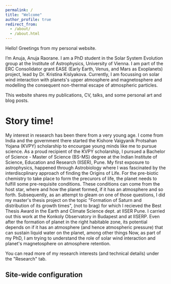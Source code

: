 ```yaml
---
permalink: /
title: "Welcome"
author_profile: true
redirect_from: 
  - /about/
  - /about.html
---
```


Hello! Greetings from my personal website.

I’m Anuja, Anuja Raorane. I am a PhD student in the Solar System Evolution group at the Institute of Astrophysics, University of Vienna. I am part of the ERC Consolidator grant EASE (Early Earth, Venus, and Mars as Exoplanets) project, lead by Dr. Kristina Kislyakova. Currently, I am focussing on solar wind interaction with planets's upper atmosphere and magnetosphere and modelling the consequent non-thermal escape of atmospheric particles.

This website shares my publications, CV, talks, and some personal art and blog posts.

Story time!
======
My interest in research has been there from a very young age. I come from India and the government there started the Kishore Vaigyanik Protsahan Yojana (KVPY) scholarship to encourgae young minds like me to pursue science. As a proud recipient of the KVPY scholarship, I pursued a Bachelor of Science - Master of Science (BS-MS) degree at the Indian Institute of Science, Education and Research (IISER), Pune. My first exposure to astrophysics, happened through Astrobiology where I was fascinated by the interdiscplinary approach of finding the Origins of Life. For the pre-biotic chemistry to take place to form the precurors of life, the planet needs to fulfill some pre-requisite conditions. These conditions can come from the host star, where and how the planet formed, if it has an atmosphere and so forth. Subsequently, as an attempt to gleam on one of those questions, I did my master's thesis project on the topic "Formation of Saturn and distribution of its growth times", (not to brag) for which I recieved the Best Thesis Award in the Earth and Climate Science dept. at IISER Pune. I carried out this work at the Konkoly Observatory in Budapest and at IISERP. Even after the formation of planet in the right habitable zone, its potential depends on if it has an atmosphere (and hence atmospheric pressure) that can sustain liquid water on the planet, among other things Now, as part of my PhD, I am trying to understand the role of solar wind interaction and planet's magnetosphere on atmosphere retention. 

You can read more of my research interests (and technical details) under the "Research" tab.

Site-wide configuration
------

